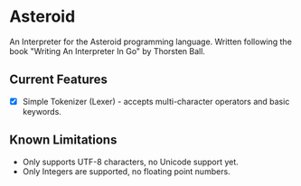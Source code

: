 # Asteroid

An Interpreter for the Asteroid programming language. Written following the book "Writing An Interpreter In Go" by Thorsten Ball.

## Current Features

- [x] Simple Tokenizer (Lexer) - accepts multi-character operators and basic keywords.

## Known Limitations

- Only supports UTF-8 characters, no Unicode support yet.
- Only Integers are supported, no floating point numbers.
